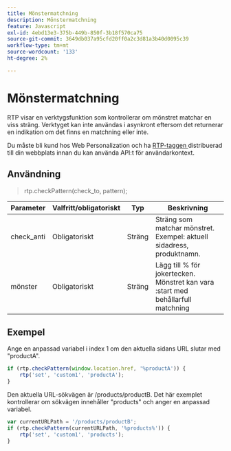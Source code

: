 ```yaml
---
title: Mönstermatchning
description: Mönstermatchning
feature: Javascript
exl-id: 4ebd13e3-375b-449b-850f-3b18f570ca75
source-git-commit: 3649db037a95cfd20ff0a2c3d81a3b40d0095c39
workflow-type: tm+mt
source-wordcount: '133'
ht-degree: 2%

---
```


# Mönstermatchning

RTP visar en verktygsfunktion som kontrollerar om mönstret matchar en viss sträng. Verktyget kan inte användas i asynkront eftersom det returnerar en indikation om det finns en matchning eller inte.

Du måste bli kund hos Web Personalization och ha [RTP-taggen ](https://experienceleague.adobe.com/sv/docs/marketo/using/product-docs/web-personalization/rtp-tag-implementation/deploy-the-rtp-javascript) distribuerad till din webbplats innan du kan använda API:t för användarkontext.

## Användning

> rtp.checkPattern(check_to, pattern);

| Parameter | Valfritt/obligatoriskt | Typ | Beskrivning |
|---|---|---|---|
| check_anti | Obligatoriskt | Sträng | Sträng som matchar mönstret. Exempel: aktuell sidadress, produktnamn. |
| mönster | Obligatoriskt | Sträng | Lägg till % för jokertecken. Mönstret kan vara :start med behållarfull matchning |

## Exempel

Ange en anpassad variabel i index 1 om den aktuella sidans URL slutar med &quot;productA&quot;.

```javascript
if (rtp.checkPattern(window.location.href, '%productA')) {
    rtp('set', 'custom1', 'productA');
}
```

Den aktuella URL-sökvägen är /products/productB. Det här exemplet kontrollerar om sökvägen innehåller &quot;products&quot; och anger en anpassad variabel.

```javascript
var currentURLPath = '/products/productB';
if (rtp.checkPattern(currentURLPath, '%products%')) {
    rtp('set', 'custom1', 'products');
}
```
